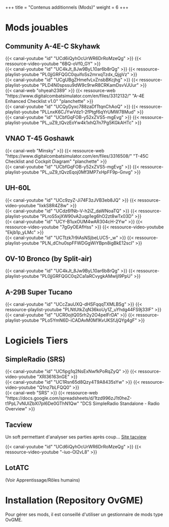 +++
title = "Contenus additionnels (Mods)"
weight = 6
+++

# Mods jouables
## Community A-4E-C Skyhawk
<div class="contenu"> <!-- le hangar de Sklang //-->
{{< canal-youtube "id" "UCd6iQyhOcUrWR6DrRoMzeQg" >}}
{{< ressource-video-youtube "6BQ-oVf0_GY" >}}
</div>

<div class="contenu de_qualite"> <!-- Ian Christie //-->
{{< canal-youtube "id" "UC4kJt_8Jw9ByL10ar6b8rQg" >}}
{{< ressource-playlist-youtube "PL0jjGRFQGC0quifoSs2mrxqTzdx_QjgVz" >}}
</div>

<div class="contenu de_qualite"> <!-- DCS Sport //-->
{{< canal-youtube "id" "UCgUBgZHmefvLvZnsbBKcjhg" >}}
{{< ressource-playlist-youtube "PLD4N0spssu9dW9c9rwR8CRKamDsvVJUur" >}}
</div>

<div class="contenu"> <!-- ohyeah2389 //-->
{{< canal-web "ohyeah2389" >}}
{{< ressource-web "https://www.digitalcombatsimulator.com/en/files/3312132/" "A-4E Enhanced Checklist v1.0" "planchette" >}}
</div>

<div class="contenu"> <!-- Heinlein //-->
{{< canal-youtube "id" "UCQyDyxc788zaDfTtqnChAoQ" >}}
{{< ressource-playlist-youtube "PLLnxK6CJYwVdz1-2fPtgf6qYrUMW78Mud" >}}
</div>

<div class="contenu"> <!-- Commander Steinsch //-->
{{< canal-youtube "id" "UCbfGqFOB-y52xZVS5-mgEvg" >}}
{{< ressource-playlist-youtube "PL_uZ9_tQvzEoYw4k1xhQ7n7Pg5KGkAHTc" >}}
</div>

## VNAO T-45 Goshawk
<div class="contenu"> <!-- Minsky //-->
{{< canal-web "Minsky" >}}
{{< ressource-web "https://www.digitalcombatsimulator.com/en/files/3316508/" "T-45C Checklist and Cockpit Diagram" "planchette" >}}
</div>

<div class="contenu"> <!-- Commander Steinsch //-->
{{< canal-youtube "id" "UCbfGqFOB-y52xZVS5-mgEvg" >}}
{{< ressource-playlist-youtube "PL_uZ9_tQvzEqoj0Mf3MP7xHpFF9p-Gnvg" >}}
</div>

## UH-60L
<div class="contenu de_qualite"> <!-- Erik Scott //-->
{{< canal-youtube "id" "UCc9zyZ-Ji74F3zJVB3eb8JQ" >}}
{{< ressource-video-youtube "IixkS8R4Z8w" >}}
</div>

<div class="contenu"> <!-- the air warfare group //-->
{{< canal-youtube "id" "UCdz6fNb-V-h2iZ_daWNoaTQ" >}}
{{< ressource-playlist-youtube "PLroS5xjXW90vA2uqp1eg6hO2zt8wTx03D" >}}
</div>

<div class="contenu"> <!-- EFPV Section Civile //-->
{{< canal-youtube "id" "UCY-B1uxOUM4wAR304cH-2Yw" >}}
{{< ressource-video-youtube "7gGyOEAfHss" >}}
{{< ressource-video-youtube "Ekjb1p_yLMc" >}}
</div>

<div class="contenu"> <!-- nazradu //-->
{{< canal-youtube "id" "UCTtzk7r9iAsNSjbeLUC5-_w" >}}
{{< ressource-playlist-youtube "PLN_dChu0spFFWDGgWiYBpn8igBkE12scI" >}}
</div>

## OV-10 Bronco (by Split-air)
<div class="contenu de_qualite"> <!-- Ian Christie //-->
{{< canal-youtube "id" "UC4kJt_8Jw9ByL10ar6b8rQg" >}}
{{< ressource-playlist-youtube "PL0jjGRFQGC0q2Ca1aRCvygkAMwljI9PpU" >}}
</div>

## A-29B Super Tucano
<div class="contenu"> <!-- CasmoTV//-->
{{< canal-youtube "id" "UCcZauUXQ-dHSFqqqTXMLBSg" >}}
{{< ressource-playlist-youtube "PLNtUtkZqN36koUy1Z_uYhdg44FS9j33IF" >}}
</div>

<div class="contenu"> <!-- 311Griffon //-->
{{< canal-youtube "id" "UCR0ojtQ0Srh2y2O4pelFrDA" >}}
{{< ressource-playlist-youtube "PLo5YmN6D-iCADAvM0M1KvUKSfJjQYg4gF" >}}
</div>

# Logiciels Tiers

## SimpleRadio (SRS)

<div class="contenu"> <!-- TheSkyline35 //-->
{{< canal-youtube "id" "UCfipg1q2NsExNwfkPoRqZyQ" >}}
{{< ressource-video-youtube "XRI36163nGE" >}}
</div>

<div class="contenu"> <!-- Spud Spike //-->
{{< canal-youtube "id" "UC1Rsn65d8Qzy4T9A8435sYw" >}}
{{< ressource-video-youtube "Q1nz7bLFQQ0" >}}
</div>

<div class="contenu">
{{< canal-web "SRS" >}}
{{< ressource-web "https://docs.google.com/spreadsheets/d/1tzd996zJ1t0heZ-t1PpL7vNUIZbXl7pI6De0GThN1Qw" "DCS SimpleRadio Standalone - Radio Overview" >}}
</div>

## Tacview
Un soft permettant d'analyser ses parties après coup... [Site tacview](https://www.tacview.net/)

<div class="contenu"> <!-- le hangar de Sklang //-->
{{< canal-youtube "id" "UCd6iQyhOcUrWR6DrRoMzeQg" >}}
{{< ressource-video-youtube "-iuo-Ol2vL8" >}}
</div>

## LotATC
(Voir Apprentissage/Rôles humains)

# Installation (Repository OvGME)
Pour gérer ses mods, il est conseillé d'utiliser un gestionnaire de mods type OvGME.
